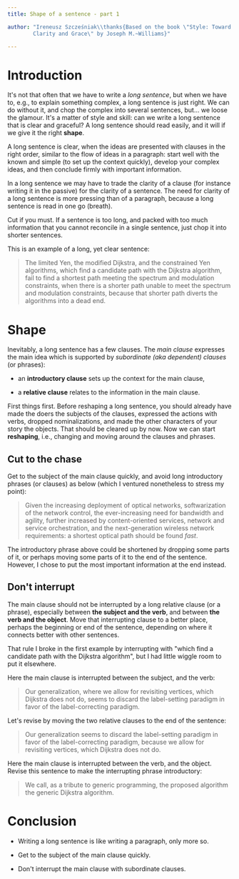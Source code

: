 ```yaml
---
title: Shape of a sentence - part 1

author: "Ireneusz Szcześniak\\thanks{Based on the book \"Style: Toward
        Clarity and Grace\" by Joseph M.~Williams}"

---
```


Introduction
============

It's not that often that we have to write a *long sentence*, but when
we have to, e.g., to explain something complex, a long sentence is
just right.  We can do without it, and chop the complex into several
sentences, but... we loose the glamour.  It's a matter of style and
skill: can we write a long sentence that is clear and graceful?  A
long sentence should read easily, and it will if we give it the right
**shape**.

A long sentence is clear, when the ideas are presented with clauses in
the right order, similar to the flow of ideas in a paragraph: start
well with the known and simple (to set up the context quickly),
develop your complex ideas, and then conclude firmly with important
information.

In a long sentence we may have to trade the clarity of a clause (for
instance writing it in the passive) for the clarity of a sentence.
The need for clarity of a long sentence is more pressing than of a
paragraph, because a long sentence is read in one go (breath).

Cut if you must.  If a sentence is too long, and packed with too much
information that you cannot reconcile in a single sentence, just chop
it into shorter sentences.

This is an example of a long, yet clear sentence:

> The limited Yen, the modified Dijkstra, and the constrained Yen
> algorithms, which find a candidate path with the Dijkstra algorithm,
> fail to find a shortest path meeting the spectrum and modulation
> constraints, when there is a shorter path unable to meet the
> spectrum and modulation constraints, because that shorter path
> diverts the algorithms into a dead end.

Shape
=====

Inevitably, a long sentence has a few clauses.  The *main clause*
expresses the main idea which is supported by *subordinate (aka
dependent) clauses* (or phrases):

* an **introductory clause** sets up the context for the main clause,

* a **relative clause** relates to the information in the main clause.

First things first.  Before reshaping a long sentence, you should
already have made the doers the subjects of the clauses, expressed the
actions with verbs, dropped nominalizations, and made the other
characters of your story the objects.  That should be cleared up by
now.  Now we can start **reshaping**, i.e., changing and moving around
the clauses and phrases.

Cut to the chase
----------------

Get to the subject of the main clause quickly, and avoid long
introductory phrases (or clauses) as below (which I ventured
nonetheless to stress my point):

> Given the increasing deployment of optical networks, softwarization
> of the network control, the ever-increasing need for bandwidth and
> agility, further increased by content-oriented services, network and
> service orchestration, and the next-generation wireless network
> requirements: a shortest optical path should be found *fast*.

The introductory phrase above could be shortened by dropping some
parts of it, or perhaps moving some parts of it to the end of the
sentence.  However, I chose to put the most important information at
the end instead.

Don't interrupt
---------------

The main clause should not be interrupted by a long relative clause
(or a phrase), especially between **the subject and the verb**, and
between **the verb and the object**.  Move that interrupting clause to
a better place, perhaps the beginning or end of the sentence,
depending on where it connects better with other sentences.

That rule I broke in the first example by interrupting with "which
find a candidate path with the Dijkstra algorithm", but I had little
wiggle room to put it elsewhere.

Here the main clause is interrupted between the subject, and the verb:

> Our generalization, where we allow for revisiting vertices, which
> Dijkstra does not do, seems to discard the label-setting paradigm in
> favor of the label-correcting paradigm.

Let's revise by moving the two relative clauses to the end of the
sentence:

> Our generalization seems to discard the label-setting paradigm in
> favor of the label-correcting paradigm, because we allow for
> revisiting vertices, which Dijkstra does not do.

Here the main clause is interrupted between the verb, and the object.
Revise this sentence to make the interrupting phrase introductory:

> We call, as a tribute to generic programming, the proposed algorithm
> the generic Dijkstra algorithm.

Conclusion
==========

* Writing a long sentence is like writing a paragraph, only more so.

* Get to the subject of the main clause quickly.

* Don't interrupt the main clause with subordinate clauses.
